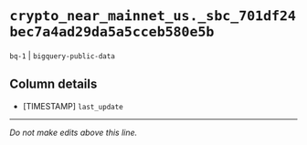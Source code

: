 # `crypto_near_mainnet_us._sbc_701df24bec7a4ad29da5a5cceb580e5b`
`bq-1` | `bigquery-public-data`

## Column details
* [TIMESTAMP] `last_update`

-------------------------------------------------------------------------------
*Do not make edits above this line.*
